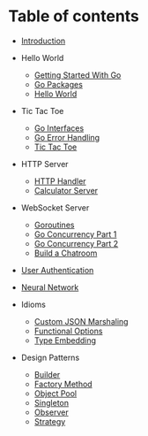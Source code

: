 # Table of contents

* [Introduction](README.md)

* Hello World
  * [Getting Started With Go](./markdowns/01_01_getting_started_with_go.md)
  * [Go Packages](./markdowns/01_02_go_packages.md)
  * [Hello World](./helloworld/README.md)

* Tic Tac Toe
  * [Go Interfaces](./markdowns/02_01_go_interfaces.md)
  * [Go Error Handling](./markdowns/02_02_go_error_handling.md)
  * [Tic Tac Toe](./tictactoe/README.md)

* HTTP Server
  * [HTTP Handler](./markdowns/03_01_go_http_handlers.md)
  * [Calculator Server](./calculator/README.md)

* WebSocket Server
  * [Goroutines](./markdowns/04_01_go_routines.md)
  * [Go Concurrency Part 1](./markdowns/04_02_go_concurrency_part_1.md)
  * [Go Concurrency Part 2](./markdowns/04_03_go_concurrency_part_2.md)
  * [Build a Chatroom](./chatroom/README.md)

* [User Authentication](./userauth/README.md)

* [Neural Network](./neuralnet/README.md)

* Idioms
  * [Custom JSON Marshaling](./gopatterns/custom_json_marshaling.md)
  * [Functional Options](./gopatterns/functional_options.md)
  * [Type Embedding](./gopatterns/type_embedding.md)

* Design Patterns
  * [Builder](./gopatterns/builder.md)
  * [Factory Method](./gopatterns/factory_method.md)
  * [Object Pool](./gopatterns/object_pool.md)
  * [Singleton](./gopatterns/singleton.md)
  * [Observer](./gopatterns/observer.md)
  * [Strategy](./gopatterns/strategy.md)